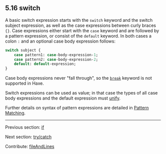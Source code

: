 ## 5.16 switch

A basic switch expression starts with the `switch` keyword and the switch subject expression, as well as the case expressions between curly braces `{}`. Case expressions either start with the `case` keyword and are followed by a pattern expression, or consist of the `default` keyword. In both cases a colon `:` and an optional case body expression follows:

```haxe
switch subject {
	case pattern1: case-body-expression-1;
	case pattern2: case-body-expression-2;
	default: default-expression;
}
```

Case body expressions never "fall through", so the [`break`](expression-break.md) keyword is not supported in Haxe.

Switch expressions can be used as value; in that case the types of all case body expressions and the default expression must [unify](type-system-unification.md).

Further details on syntax of pattern expressions are detailed in [Pattern Matching](lf-pattern-matching.md).

---

Previous section: [if](expression-if.md)

Next section: [try/catch](expression-try-catch.md)

Contribute: [fileAndLines](https://github.com/HaxeFoundation/HaxeManual/blob/master/05-expressions.tex#L262-262)